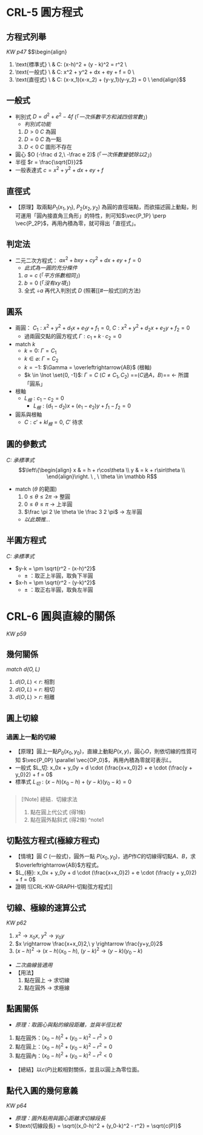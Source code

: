 # CRL-5 圓方程式
## 方程式列舉
*KW p47*
$$\begin{align}
  1. \text{標準式} \ & C: (x-h)^2 + (y - k)^2 = r^2 \\
  2. \text{一般式} \ & C: x^2 + y^2 + dx + ey + f = 0 \\
  3. \text{直徑式} \ & C: (x-x_1)(x-x_2) + (y-y_1)(y-y_2) = 0 \\
\end{align}$$
## 一般式
- 判別式 $D = d^2+e^2-4f$ (「*一次係數平方和減四倍常數*」)
	- *判別式功能*
	1. $D \gt 0$ $C$ 為圓
	2. $D = 0$ $C$ 為一點
	3. $D \lt 0$ $C$ 圖形不存在
- 圓心 $O (-\frac d 2,\ -\frac e 2)$ (「*一次係數變號除以2*」)
- 半徑 $r = \frac{\sqrt{D}}2$
- 一般表達式 $c = x^2 + y^2 + dx + ey + f$
## 直徑式
- 【原理】取兩點$P_1(x_1, y_1),\ P_2(x_2, y_2)$ 為圓的直徑端點，而欲描述圓上動點，則可運用「圓內接直角三角形」的特性，則可知$\vec{P_1P} \perp \vec{P_2P}$，再用內積為零，就可得出「直徑式」。
## 判定法
- 二元二次方程式： $ax^2+bxy+cy^2+dx+ey+f = 0$
	- *此式為一圓的充分條件*
	1. $a = c$ (「*平方係數相同*」)
	2. $b = 0$ (「*沒有$xy$項*」)
	3. 全式 $\div{a}$ 再代入判別式 $D$ (照著[[#一般式]]的方法)
## 圓系
- 兩圓： $C_1: x^2 + y^2 + d_1x + e_1y + f_1 = 0,\ C: x^2 + y^2 + d_2x + e_2y + f_2 = 0$
	- 過兩圓交點的圓方程式 $\Gamma: c_1 + k \cdot c_2 = 0$
- match $k$
	- $k = 0$: $\Gamma = C_1$
	- $k \in \varnothing$: $\Gamma = C_2$
	- $k = -1$: $\Gamma = \overleftrightarrow{AB}$ (根軸)
	- $k \in \lnot \set{0, -1}$: $\Gamma = C\ (C\not = C_1, C_2)$ ==($C$過$A$，$B$)== <- 所謂「圓系」
- 根軸
	- $L_根: c_1 - c_2 = 0$
		- $L_根: (d_1-d_2)x + (e_1-e_2)y + f_1-f_2 = 0$
- 圓系與根軸
	- $C: c' + kl_根 = 0$, $C'$ 待求
## 圓的參數式
*$C$: 承標準式* 
$$\left\{\begin{align}
  x & = h + r\cos\theta \\
  y & = k + r\sin\theta \\
\end{align}\right. \ , \ \theta \in \mathbb R$$
- match ($\theta$ 的範圍)
	1. $0 \le \theta \le 2\pi$ -> 整圓
	2. $0 \le \theta \le \pi$ -> 上半圓
	3. $\frac \pi 2 \le \theta \le \frac 3 2 \pi$ -> 左半圓
	- *以此類推...*
## 半圓方程式
*$C$: 承標準式*
- $y-k = \pm \sqrt{r^2 - (x-h)^2}$
	- $\pm$ ：取正上半圓，取負下半圓
- $x-h = \pm \sqrt{r^2 - (y-k)^2}$
	- $\pm$ ：取正右半圓，取負左半圓

# CRL-6 圓與直線的關係
*KW p59*
## 幾何關係
*match $d(O,L)$*
1. $d(O,L) \lt r$: 相割
2. $d(O,L) = r$: 相切
3. $d(O,L) \gt r$: 相離
## 圓上切線
### 過圓上一點的切線
- 【原理】圓上一點$P_0(x_0,y_0)$，直線上動點$P(x,y)$，圓心$O$，則依切線的性質可知 $\vec{P_0P} \parallel \vec{OP_0}$，再用內積為零就可表示$L$。
- 一般式 $L_切: x_0x + y_0y + d \cdot (\frac{x+x_0}2) + e \cdot (\frac{y + y_0}2) + f = 0$
- 標準式 $L_切: (x-h)(x_0-h)+ (y-k)(y_0-k) = 0$
###
> [!Note] 總結．切線求法
> 1. 點在圓上代公式 (得1條)
> 2. 點在圓外點斜式 (得2條)
^note1
## 切點弦方程式(極線方程式)
- 【情境】圓 $C$ (一般式)，圓外一點 $P(x_0, y_0)$，過$P$作$C$的切線得切點$A$、$B$，求$\overleftrightarrow{AB}$方程式。
- $L_{極}: x_0x + y_0y + d \cdot (\frac{x+x_0}2) + e \cdot (\frac{y + y_0}2) + f = 0$
- 證明 ![[CRL-KW-GRAPH-切點弦方程式]]
## 切線、極線的速算公式
*KW p62*
1. $x^2 \rightarrow x_0x,\ y^2 \rightarrow y_0y$
2. $x \rightarrow \frac{x+x_0}2,\ y \rightarrow \frac{y+y_0}2$
3. $(x-h)^2 \rightarrow (x-h)(x_0-h),\ (y-k)^2 \rightarrow (y-k)(y_0-k)$
- *二次曲線皆適用*
- 【用法】
	1. 點在圓上 -> 求切線
	2. 點在圓外 -> 求極線
## 點圓關係
- *原理：取圓心與點的線段距離，並與半徑比較*
1. 點在圓外：$(x_0-h)^2 + (y_0-k)^2 -r^2 \gt 0$
2. 點在圓上：$(x_0-h)^2 + (y_0-k)^2 -r^2 = 0$
3. 點在圓內：$(x_0-h)^2 + (y_0-k)^2 -r^2 \lt 0$
- 【總結】以$c(P)$比較相對關係，並且以圓上為零位面。
## 點代入圓的幾何意義
*KW p64*
- *原理：圓外點用與圓心距離求切線段長*
- $\text{切線段長} = \sqrt{(x_0-h)^2 + (y_0-k)^2 - r^2} = \sqrt{c(P)}$